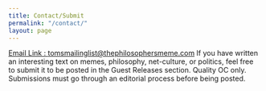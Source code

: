 ```yaml
---
title: Contact/Submit
permalink: "/contact/"
layout: page
---
```


[Email Link : tomsmailinglist@thephilosophersmeme.com](mailto:tomsmailinglist@thephilosophersmeme.com)
If you have written an interesting text on memes, philosophy, net-culture, or politics, feel free to submit it to be posted in the Guest Releases section. Quality OC only.
Submissions must go through an editorial process before being posted.